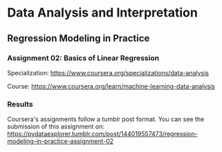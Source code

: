 # Data Analysis and Interpretation

## Regression Modeling in Practice

### Assignment 02: Basics of Linear Regression

Specialization: https://www.coursera.org/specializations/data-analysis

Course: https://www.coursera.org/learn/machine-learning-data-analysis

### Results

Coursera's assignments follow a tumblr post format. You can see the submission
of this assignment on:
https://pydataexplorer.tumblr.com/post/144019557473/regression-modeling-in-practice-assignment-02
